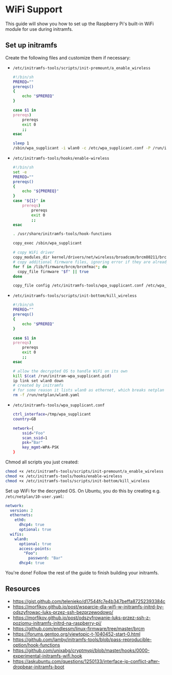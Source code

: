# WiFi Support

This guide will show you how to set up the Raspberry Pi's built-in WiFi module for use during initramfs.

## Set up initramfs

Create the following files and customize them if necessary:

- `/etc/initramfs-tools/scripts/init-premount/a_enable_wireless`

  ```bash
  #!/bin/sh
  PREREQ=""
  prereqs()
  {
      echo "$PREREQ"
  }

  case $1 in
  prereqs)
      prereqs
      exit 0
      ;;
  esac

  sleep 1
  /sbin/wpa_supplicant -i wlan0 -c /etc/wpa_supplicant.conf -P /run/initram-wpa_supplicant.pid -B
  ```

- `/etc/initramfs-tools/hooks/enable-wireless`

  ```bash
  #!/bin/sh
  set -e
  PREREQ=""
  prereqs()
  {
      echo "${PREREQ}"
  }
  case "${1}" in
      prereqs)
          prereqs
          exit 0
          ;;
  esac

  . /usr/share/initramfs-tools/hook-functions

  copy_exec /sbin/wpa_supplicant

  # copy WiFi driver
  copy_modules_dir kernel/drivers/net/wireless/broadcom/brcm80211/brcmfmac
  # copy additional firmware files, ignoring error if they are already copied
  for f in /lib/firmware/brcm/brcmfmac*; do
  	copy_file firmware "$f" || true
  done

  copy_file config /etc/initramfs-tools/wpa_supplicant.conf /etc/wpa_supplicant.conf
  ```

- `/etc/initramfs-tools/scripts/init-bottom/kill_wireless`

  ```bash
  #!/bin/sh
  PREREQ=""
  prereqs()
  {
      echo "$PREREQ"
  }

  case $1 in
  prereqs)
      prereqs
      exit 0
      ;;
  esac

  # allow the decrypted OS to handle WiFi on its own
  kill $(cat /run/initram-wpa_supplicant.pid)
  ip link set wlan0 down
  # created by initramfs
  # for some reason it lists wlan0 as ethernet, which breaks netplan - remove it
  rm -f /run/netplan/wlan0.yaml
  ```

- `/etc/initramfs-tools/wpa_supplicant.conf`

  ```bash
  ctrl_interface=/tmp/wpa_supplicant
  country=GB
  
  network={
      ssid="Foo"
      scan_ssid=1
      psk="Bar"
      key_mgmt=WPA-PSK
  }
  ```

Chmod all scripts you just created:

```bash
chmod +x /etc/initramfs-tools/scripts/init-premount/a_enable_wireless
chmod +x /etc/initramfs-tools/hooks/enable-wireless
chmod +x /etc/initramfs-tools/scripts/init-bottom/kill_wireless
```

Set up WiFi for the decrypted OS. On Ubuntu, you do this by creating e.g. `/etc/netplan/10-user.yaml`:

```yaml
network:
  version: 2
  ethernets:
    eth0:
      dhcp4: true
      optional: true
  wifis:
    wlan0:
      optional: true
      access-points:
        "Foo":
          password: "Bar"
      dhcp4: true
```

You're done! Follow the rest of the guide to finish building your initramfs.

## Resources

- https://gist.github.com/telenieko/d17544fc7e4b347beffa87252393384c
- https://morfikov.github.io/post/wsparcie-dla-wifi-w-initramfs-initrd-by-odszyfrowac-luks-przez-ssh-bezprzewodowo/
- https://morfikov.github.io/post/odszyfrowanie-luks-przez-ssh-z-poziomu-initramfs-initrd-na-raspberry-pi/
- https://github.com/endlessm/linux-firmware/tree/master/brcm
- https://forums.gentoo.org/viewtopic-t-1040452-start-0.html
- https://github.com/lamby/initramfs-tools/blob/pass-reproducible-option/hook-functions
- https://github.com/unixabg/cryptmypi/blob/master/hooks/0000-experimental-initramfs-wifi.hook
- https://askubuntu.com/questions/1250133/interface-ip-conflict-after-dropbear-initramfs-boot

